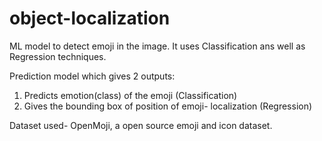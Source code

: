 # object-localization
ML model to detect emoji in the image.
It uses Classification ans well as Regression techniques.

Prediction model which gives 2 outputs:
1. Predicts emotion(class) of the emoji (Classification)
2. Gives the bounding box of position of emoji- localization (Regression)

Dataset used- OpenMoji, a open source emoji and icon dataset.
